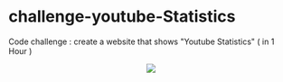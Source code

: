 # challenge-youtube-Statistics
Code challenge : create a website that shows "Youtube Statistics"  ( in 1 Hour )
<div align="center">
<a href="https://www.youtube.com/watch?v=3MzIUWu2P0Y&t=573s"><img src="https://img.youtube.com/vi/3MzIUWu2P0Y/0.jpg"></img></a>
</div>
